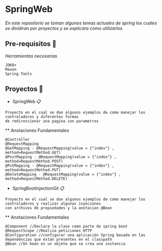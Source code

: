 # SpringWeb

_En este repositorio se toman algunos temas actuales de spring los cuales se dividiran por proyectos
y se explicara como utilizarlos_

## Pre-requisitos 🚀

_Herramientas necesarias_

```
JDK8+
Maven
Spring Tools
```
## Proyectos 🚀

* SpringWeb 📋
```
Proyecto en el cual se dan algunos ejemplos de como manejar los controladores y diferentes formas
de redireccionar una pagina con parametros
```
** Anotaciones Fundamentales
```
@Controller
@RequestMapping
@GetMapping - @RequestMapping(value = {"index"} , method=RequestMethod.GET)
@PostMapping - @RequestMapping(value = {"index"} , method=RequestMethod.POST)
@PutMapping - @RequestMapping(value = {"index"} , method=RequestMethod.PUT)
@DeleteMapping - @RequestMapping(value = {"index"} , method=RequestMethod.DELETE)
```
* SpringBootInjectionGit 📋
```
Proyecto en el cual se dan algunos ejemplos de como manejar los controladores y realizar algunas inyeciones
con archivos de propiedades y la anotacion @Bean
```
** Anotaciones Fundamentales
```
@Component //Declara la clase como parte de spring boot
@RequestScope //Realiza peticiones HTTP
@Configuration //configurar una aplicación Spring basada en las dependencias que están presentes en el classpath
@Bean //Un bean es un objeto que se crea una instancia
```
